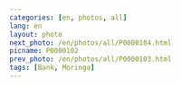 ```yaml
---
categories: [en, photos, all]
lang: en
layout: photo
next_photo: /en/photos/all/P0000104.html
picname: P0000102
prev_photo: /en/photos/all/P0000103.html
tags: [Bank, Moringa]
---
```

